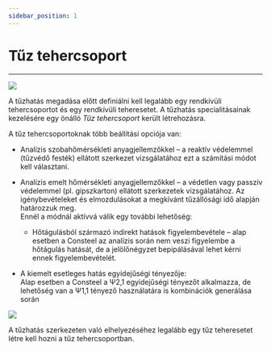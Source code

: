 ```yaml
---
sidebar_position: 1
---
```

# Tűz tehercsoport
---
<!-- wp:image {"align":"right","id":37602,"sizeSlug":"full","linkDestination":"media"} -->

[![](https://consteelsoftware.com/wp-content/uploads/2022/06/scr_tehercsoport_tuz.png)](./img/wp-content-uploads-2022-06-scr_tehercsoport_tuz.png)



A tűzhatás megadása előtt definiálni kell legalább egy rendkívüli tehercsoportot és egy rendkívüli teheresetet. A tűzhatás specialitásainak kezelésére egy önálló _Tűz tehercsoport_ került létrehozásra.

<!-- /wp:paragraph -->

<!-- wp:paragraph -->

A tűz tehercsoportoknak több beállítási opciója van:

<!-- /wp:paragraph -->

<!-- wp:list {"type":"A","className":"is-style-default"} -->

- Analízis szobahőmérsékleti anyagjellemzőkkel – a reaktív védelemmel (tűzvédő festék) ellátott szerkezet vizsgálatához ezt a számítási módot kell választani.

- Analízis emelt hőmérsékleti anyagjellemzőkkel – a védetlen vagy passzív védelemmel (pl. gipszkarton) ellátott szerkezetek vizsgálatához. Az igénybevételeket és elmozdulásokat a megkívánt tűzállósági idő alapján határozzuk meg.  
  Ennél a módnál aktívvá válik egy további lehetőség:

  - Hőtágulásból származó indirekt hatások figyelembevétele – alap esetben a Consteel az analízis során nem veszi figyelembe a hőtágulás hatását, de a jelölőnégyzet bepipálásával lehet kérni ennek figyelembevételét.

- A kiemelt esetleges hatás egyidejűségi tényezője:  
  Alap esetben a Consteel a Ψ2,1 egyidejűségi tényezőt alkalmazza, de lehetőség van a Ψ1,1 tényező használatára is kombinációk generálása során

<!-- /wp:list -->

<!-- wp:image {"align":"right","id":37610,"width":563,"height":618,"sizeSlug":"full","linkDestination":"media","className":"is-style-editorskit-rounded"} -->

[![](https://consteelsoftware.com/wp-content/uploads/2022/06/dial_terhek_tuz.png)](./img/wp-content-uploads-2022-06-dial_terhek_tuz.png)

<!-- /wp:image -->

<!-- wp:paragraph -->

A tűzhatás szerkezeten való elhelyezéséhez legalább egy tűz teheresetet létre kell hozni a tűz tehercsoportban.

<!-- /wp:paragraph -->
